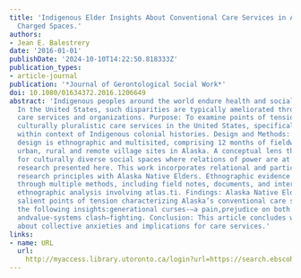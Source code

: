 ```yaml
---
title: 'Indigenous Elder Insights About Conventional Care Services in Alaska: Culturally
  Charged Spaces.'
authors:
- Jean E. Balestrery
date: '2016-01-01'
publishDate: '2024-10-10T14:22:50.818333Z'
publication_types:
- article-journal
publication: '*Journal of Gerontological Social Work*'
doi: 10.1080/01634372.2016.1206649
abstract: 'Indigenous peoples around the world endure health and social disparities.
  In the United States, such disparities are typically ameliorated through conventional
  care services and organizations. Purpose: To examine points of tension that characterize
  culturally pluralistic care services in the United States, specifically Alaska,
  within context of Indigenous colonial histories. Design and Methods: The research
  design is ethnographic and multisited, comprising 12 months of fieldwork across
  urban, rural and remote village sites in Alaska. A conceptual lens that accounts
  for culturally diverse social spaces where relations of power are at stake frames
  research presented here. This work incorporates relational and participatory action
  research principles with Alaska Native Elders. Ethnographic evidence was collected
  through multiple methods, including field notes, documents, and interviews, with
  ethnographic analysis involving atlas.ti. Findings: Alaska Native Elders describe
  salient points of tension characterizing Alaska’s conventional care services through
  the following insights:generational curses-—a pain,prejudice on both sides—wounded,
  andvalue-systems clash—fighting. Conclusion: This article concludes with discussion
  about collective anxieties and implications for care services.'
links:
- name: URL
  url: 
    http://myaccess.library.utoronto.ca/login?url=https://search.ebscohost.com/login.aspx?direct=true&db=cin20&AN=118837347&site=ehost-live
---
```

